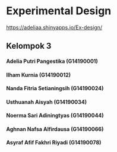 # Experimental Design
https://adeliaa.shinyapps.io/Ex-design/

## Kelompok 3

#### Adelia Putri Pangestika (G14190001)
#### Ilham Kurnia (G14190012)
#### Nanda Fitria Setianingsih (G14190024)
#### Usthuanah Aisyah (G14190034)
#### Noerma Sari Adiningtyas (G14190044)
#### Aghnan Nafsa Alfirdausa (G14190066)
#### Asyraf Afif Fakhri Riyadi (G14190078)
